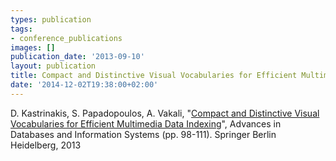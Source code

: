 ```yaml
---
types: publication
tags:
- conference_publications
images: []
publication_date: '2013-09-10'
layout: publication
title: Compact and Distinctive Visual Vocabularies for Efficient Multimedia Data Indexing
date: '2014-12-02T19:38:00+02:00'
---
```

<p>D. Kastrinakis, S. Papadopoulos, A. Vakali, "<a href="http://link.springer.com/chapter/10.1007%2F978-3-642-40683-6_8">Compact and Distinctive Visual Vocabularies for Efficient Multimedia Data Indexing</a>", Advances in Databases and Information Systems (pp. 98-111). Springer Berlin Heidelberg, 2013</p>
